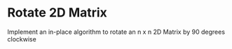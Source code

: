 # Rotate 2D Matrix

Implement an in-place algorithm to rotate an n x n 2D Matrix by 90 degrees clockwise
